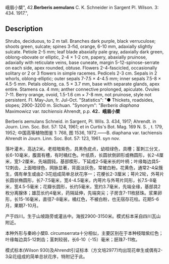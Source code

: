 峨眉小檗",
42.**Berberis aemulans** C. K. Schneider in Sargent Pl. Wilson. 3: 434. 1917.",

## Description
Shrubs, deciduous, to 2 m tall. Branches dark purple, black verruculose; shoots green, sulcate; spines 3-fid, orange, 6-10 mm, adaxially slightly sulcate. Petiole 2-5 mm; leaf blade abaxially pale gray, adaxially dark green, oblong-obovate or elliptic, 2-4 × 1-2 cm, papery, abaxially pruinose, adaxially with reticulate veins, base cuneate, margin 5-12-spinose-serrate on each side, apex rounded, obtuse. Flowers 2-4-fascicled, occasionally solitary or 2 or 3 flowers in simple racemes. Pedicels 2-3 cm. Sepals in 2 whorls, oblong-elliptic; outer sepals 7-7.5 × 4-4.5 mm; inner sepals 7.5-8 × 4.5-5 mm. Petals oblong, ca. 5 × 3.7 mm, base with separate glands, apex entire. Stamens ca. 4 mm; anther connective prolonged, apiculate. Ovules 7-11. Berry orange, ovoid, 1.5-1.6 cm × 7-8 mm, not pruinose, style not persistent. Fl. May-Jun, fr. Jul-Oct.
  "Statistics": "● Thickets, roadsides, slopes; 2900-3200 m. Sichuan.
  "Synonym": "*Berberis diaphana* Maximowicz var. *tachiensis* Ahrendt, p.p.
**42．峨眉小檗**

Berberis aemulans Schneid. in Sargent, Pl. Wils. 3. 434, 1917; Ahrendt. in Journ. Linn. Soc. Bot. 57: 124, 1961; et in Curtis's Bot. Mag. 169 N. S. , t. 179, 1952; 中国高等植物图鉴 1: 768, 图 1536, 1972.——B. diaphana var. tachiensis Ahrendt in Journ. Linn. Soc. Bot. 57: 123, 1961. syn nov.

落叶灌木，高达2米。老枝暗紫色，具黑色疣点，幼枝绿色，具槽；茎刺三分叉，长6-10毫米，腹面有槽，有时橘红色。叶纸质，长圆状倒卵形或椭圆形，长2-4厘米，宽1-2厘米，先端圆钝，基部楔形，下延成2-5毫米长的叶柄；叶缘每边具5-12刺齿，上面暗绿色，网脉显著，背面淡灰色，常被白粉。花黄色，通常2-4朵簇生，偶有单生或由2-3花组成简单总状花序一；花梗长2-3厘米；萼片2轮，外萼片长圆状椭圆形，长7-7.5毫米，宽4-4.5毫米，内萼片与外萼片同形，长7.5-8毫米，宽4.5-5毫米；花瓣长圆形，长约5毫米，宽约3.7毫米，先端全缘，基部具2枚分离腺体；雄蕊长约4毫米，药隔延伸，先端突尖；子房含7-11枚胚珠。浆果卵形，长15-16毫米，直径7-8毫米，橘红色，不被白粉，也无宿存花柱。花期5-6月，果期7-10月。

产于四川。生于山坡路旁或灌丛中。海拔2900-3150米。模式标本采自四川瓦山附近。

本种外形与秦岭小檗B. circumserrata十分相似，主要区别在于本种枝暗紫红色；叶缘每边具5-12刺齿；茎刺较弱，长6-10（-15）毫米；胚珠7-11枚。

模式标本(Wilson 930)及Ahrendt引证标本（方文培2977)均出现花单生或偶有2-3朵花组成的简单总状花序，特附记于此。
